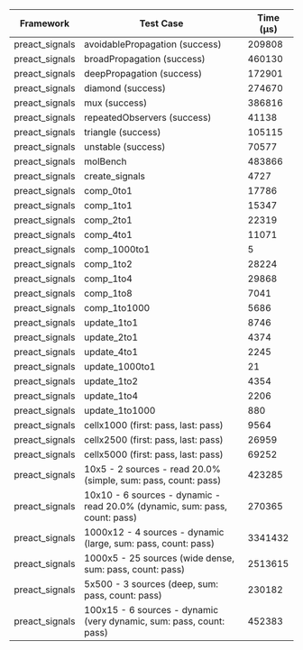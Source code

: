 | Framework | Test Case | Time (μs) |
| --- | --- | --- |
| preact_signals | avoidablePropagation (success) | 209808 |
| preact_signals | broadPropagation (success) | 460130 |
| preact_signals | deepPropagation (success) | 172901 |
| preact_signals | diamond (success) | 274670 |
| preact_signals | mux (success) | 386816 |
| preact_signals | repeatedObservers (success) | 41138 |
| preact_signals | triangle (success) | 105115 |
| preact_signals | unstable (success) | 70577 |
| preact_signals | molBench | 483866 |
| preact_signals | create_signals | 4727 |
| preact_signals | comp_0to1 | 17786 |
| preact_signals | comp_1to1 | 15347 |
| preact_signals | comp_2to1 | 22319 |
| preact_signals | comp_4to1 | 11071 |
| preact_signals | comp_1000to1 | 5 |
| preact_signals | comp_1to2 | 28224 |
| preact_signals | comp_1to4 | 29868 |
| preact_signals | comp_1to8 | 7041 |
| preact_signals | comp_1to1000 | 5686 |
| preact_signals | update_1to1 | 8746 |
| preact_signals | update_2to1 | 4374 |
| preact_signals | update_4to1 | 2245 |
| preact_signals | update_1000to1 | 21 |
| preact_signals | update_1to2 | 4354 |
| preact_signals | update_1to4 | 2206 |
| preact_signals | update_1to1000 | 880 |
| preact_signals | cellx1000 (first: pass, last: pass) | 9564 |
| preact_signals | cellx2500 (first: pass, last: pass) | 26959 |
| preact_signals | cellx5000 (first: pass, last: pass) | 69252 |
| preact_signals | 10x5 - 2 sources - read 20.0% (simple, sum: pass, count: pass) | 423285 |
| preact_signals | 10x10 - 6 sources - dynamic - read 20.0% (dynamic, sum: pass, count: pass) | 270365 |
| preact_signals | 1000x12 - 4 sources - dynamic (large, sum: pass, count: pass) | 3341432 |
| preact_signals | 1000x5 - 25 sources (wide dense, sum: pass, count: pass) | 2513615 |
| preact_signals | 5x500 - 3 sources (deep, sum: pass, count: pass) | 230182 |
| preact_signals | 100x15 - 6 sources - dynamic (very dynamic, sum: pass, count: pass) | 452383 |
